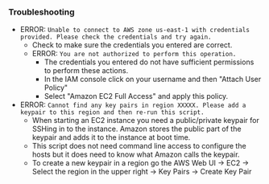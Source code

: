 ### Troubleshooting
* ERROR: `Unable to connect to AWS zone us-east-1 with credentials provided. Please check the credentials and try again.`
  * Check to make sure the credentials you entered are correct.
  * ERROR: `You are not authorized to perform this operation.` 
    * The credentials you entered do not have sufficient permissions to perform these actions.
    * In the IAM console click on your username and then "Attach User Policy"
    * Select "Amazon EC2 Full Access" and apply this policy.
* ERROR: `Cannot find any key pairs in region XXXXX. Please add a keypair to this region and then re-run this script.`
  * When starting an EC2 instance you need a public/private keypair for SSHing in to the instance. Amazon stores the public part of the keypair and adds it to the instance at boot time. 
  * This script does not need command line access to configure the hosts but it does need to know what Amazon calls the keypair.
  * To create a new keypair in a region go the AWS Web UI -> EC2 -> Select the region in the upper right -> Key Pairs -> Create Key Pair
  
  